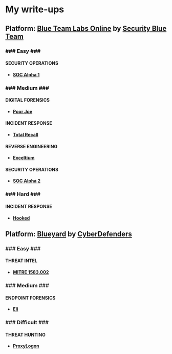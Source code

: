 <h1>My write-ups</h1>

<h2>Platform: <a href="https://blueteamlabs.online" title="Blue Team Labs Online">Blue Team Labs Online</a> by <a href="https://www.securityblue.team/" title="Security Blue Team">Security Blue Team</a></h2>

<h3>### Easy ###</h3>

<h4>SECURITY OPERATIONS</h4>
<ul>
<li><a href="https://medium.com/@krzysztof.kuzin/btlo-write-up-soc-alpha-1-cacbdbaa617a"><strong>SOC Alpha 1</strong></a></li>
</ul>


<h3>### Medium ###</h3>

<h4>DIGITAL FORENSICS</h4>
<ul>
<li><a href="https://medium.com/@krzysztof.kuzin/btlo-write-up-poor-joe-78d1f568ef5f"><strong>Poor Joe</strong></a></li>
</ul>

<h4>INCIDENT RESPONSE</h4>
<ul>
<li><a href="https://medium.com/@krzysztof.kuzin/btlo-write-up-total-recall-c02b0885a734"><strong>Total Recall</strong></a></li>
</ul>

<h4>REVERSE ENGINEERING</h4>
<ul>
<li><a href="https://medium.com/@krzysztof.kuzin/btlo-write-up-exceltium-181602184ca4"><strong>Exceltium</strong></a></li>
</ul>

<h4>SECURITY OPERATIONS</h4>
<ul>
<li><a href="https://medium.com/@krzysztof.kuzin/btlo-write-up-soc-alpha-2-f60743a968f8"><strong>SOC Alpha 2</strong></a></li>
</ul>

<h3>### Hard ###</h3>

<h4>INCIDENT RESPONSE</h4>
<ul>
<li><a href="https://medium.com/@krzysztof.kuzin/btlo-write-up-hooked-a54e15fb72a6"><strong>Hooked</strong></a></li>
</ul>

<h2>Platform: <a href="https://cyberdefenders.org/blueteam-ctf-challenges/" title="Blueyard">Blueyard</a> by <a href="https://cyberdefenders.org/" title="CyberDefenders">CyberDefenders</a></h2>

<h3>### Easy ###</h3>

<h4>THREAT INTEL</h4>
<ul>
<li><a href="https://medium.com/@krzysztof.kuzin/cyberdefenders-write-up-mitre-1583-002-e099b8049ee6"><strong> MITRE 1583.002</strong></a></li>
</ul>

<h3>### Medium ###</h3>

<h4>ENDPOINT FORENSICS</h4>
<ul>
<li><a href="https://medium.com/@krzysztof.kuzin/btlo-write-up-poor-joe-78d1f568ef5f"><strong>Eli</strong></a></li>
</ul>

<h3>### Difficult ###</h3>

<h4>THREAT HUNTING</h4>
<ul>
<li><a href="https://medium.com/@krzysztof.kuzin/cyberdefenders-write-up-proxylogon-bfa0a126d1a9"><strong>ProxyLogon</strong></a></li>
</ul>
